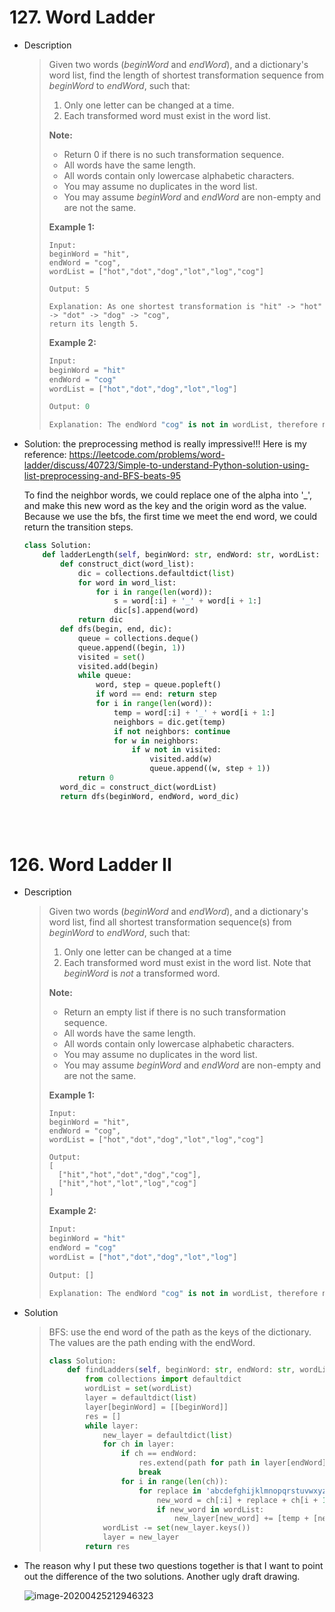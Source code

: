 # 127. Word Ladder

- Description

  > Given two words (*beginWord* and *endWord*), and a dictionary's word list, find the length of shortest transformation sequence from *beginWord* to *endWord*, such that:
  >
  > 1. Only one letter can be changed at a time.
  > 2. Each transformed word must exist in the word list.
  >
  > **Note:**
  >
  > - Return 0 if there is no such transformation sequence.
  > - All words have the same length.
  > - All words contain only lowercase alphabetic characters.
  > - You may assume no duplicates in the word list.
  > - You may assume *beginWord* and *endWord* are non-empty and are not the same.
  >
  > **Example 1:**
  >
  > ```
  > Input:
  > beginWord = "hit",
  > endWord = "cog",
  > wordList = ["hot","dot","dog","lot","log","cog"]
  > 
  > Output: 5
  > 
  > Explanation: As one shortest transformation is "hit" -> "hot" -> "dot" -> "dog" -> "cog",
  > return its length 5.
  > ```
  >
  > **Example 2:**
  >
  > ```python
  > Input:
  > beginWord = "hit"
  > endWord = "cog"
  > wordList = ["hot","dot","dog","lot","log"]
  > 
  > Output: 0
  > 
  > Explanation: The endWord "cog" is not in wordList, therefore no possible transformation.
  > ```

- Solution: the preprocessing method is really impressive!!! Here is my reference: https://leetcode.com/problems/word-ladder/discuss/40723/Simple-to-understand-Python-solution-using-list-preprocessing-and-BFS-beats-95

  To find the neighbor words, we could replace one of the alpha into '_', and make this new word as the key and the origin word as the value.  Because we use the bfs, the first time we meet the end word, we could return the transition steps.

  ```python
  class Solution:
      def ladderLength(self, beginWord: str, endWord: str, wordList: List[str]) -> int:
          def construct_dict(word_list):
              dic = collections.defaultdict(list)
              for word in word_list:
                  for i in range(len(word)):
                      s = word[:i] + '_' + word[i + 1:]
                      dic[s].append(word)
              return dic
          def dfs(begin, end, dic):
              queue = collections.deque()
              queue.append((begin, 1))
              visited = set()
              visited.add(begin)
              while queue:
                  word, step = queue.popleft()
                  if word == end: return step
                  for i in range(len(word)):
                      temp = word[:i] + '_' + word[i + 1:]
                      neighbors = dic.get(temp)
                      if not neighbors: continue
                      for w in neighbors:
                          if w not in visited:
                              visited.add(w)
                              queue.append((w, step + 1))
              return 0
          word_dic = construct_dict(wordList)
          return dfs(beginWord, endWord, word_dic)
                      
                  
          
  ```

# 126. Word Ladder II

- Description

  > Given two words (*beginWord* and *endWord*), and a dictionary's word list, find all shortest transformation sequence(s) from *beginWord* to *endWord*, such that:
  >
  > 1. Only one letter can be changed at a time
  > 2. Each transformed word must exist in the word list. Note that *beginWord* is *not* a transformed word.
  >
  > **Note:**
  >
  > - Return an empty list if there is no such transformation sequence.
  > - All words have the same length.
  > - All words contain only lowercase alphabetic characters.
  > - You may assume no duplicates in the word list.
  > - You may assume *beginWord* and *endWord* are non-empty and are not the same.
  >
  > **Example 1:**
  >
  > ```
  > Input:
  > beginWord = "hit",
  > endWord = "cog",
  > wordList = ["hot","dot","dog","lot","log","cog"]
  > 
  > Output:
  > [
  >   ["hit","hot","dot","dog","cog"],
  >   ["hit","hot","lot","log","cog"]
  > ]
  > ```
  >
  > **Example 2:**
  >
  > ```python
  > Input:
  > beginWord = "hit"
  > endWord = "cog"
  > wordList = ["hot","dot","dog","lot","log"]
  > 
  > Output: []
  > 
  > Explanation: The endWord "cog" is not in wordList, therefore no possible transformation.
  > ```

- Solution

  > BFS: use the end word of the path as the keys of the dictionary. The values are the path ending with the endWord. 
  >
  > ```python
  > class Solution:
  >     def findLadders(self, beginWord: str, endWord: str, wordList: List[str]) -> List[List[str]]:
  >         from collections import defaultdict
  >         wordList = set(wordList)
  >         layer = defaultdict(list)
  >         layer[beginWord] = [[beginWord]]
  >         res = []
  >         while layer:
  >             new_layer = defaultdict(list)
  >             for ch in layer:
  >                 if ch == endWord:
  >                     res.extend(path for path in layer[endWord])
  >                     break
  >                 for i in range(len(ch)):
  >                     for replace in 'abcdefghijklmnopqrstuvwxyz':
  >                         new_word = ch[:i] + replace + ch[i + 1:]
  >                         if new_word in wordList:
  >                             new_layer[new_word] += [temp + [new_word] for temp in layer[ch]]
  >             wordList -= set(new_layer.keys())
  >             layer = new_layer
  >         return res
  > ```

- The reason why I put these two questions together is that I want to point out the difference of the two solutions. Another ugly draft drawing.

  ![image-20200425212946323](C:\Users\gcy\AppData\Roaming\Typora\typora-user-images\image-20200425212946323.png)

  